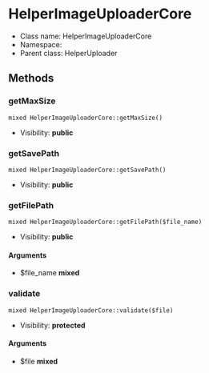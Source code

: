 HelperImageUploaderCore
===============






* Class name: HelperImageUploaderCore
* Namespace: 
* Parent class: HelperUploader







Methods
-------


### getMaxSize

    mixed HelperImageUploaderCore::getMaxSize()





* Visibility: **public**




### getSavePath

    mixed HelperImageUploaderCore::getSavePath()





* Visibility: **public**




### getFilePath

    mixed HelperImageUploaderCore::getFilePath($file_name)





* Visibility: **public**


#### Arguments
* $file_name **mixed**



### validate

    mixed HelperImageUploaderCore::validate($file)





* Visibility: **protected**


#### Arguments
* $file **mixed**


